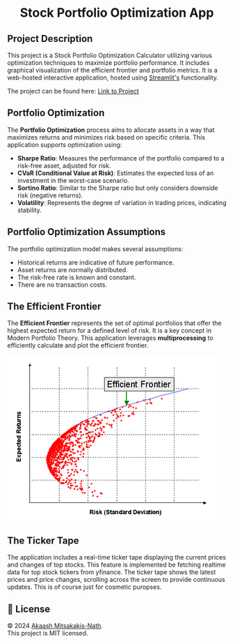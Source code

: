<h1 align="center">Stock Portfolio Optimization App</h1>

## Project Description

This project is a Stock Portfolio Optimization Calculator utilizing various optimization techniques to maximize portfolio performance. It includes graphical visualization of the efficient frontier and portfolio metrics. It is a web-hosted interactive application, hosted using [Streamlit's](https://streamlit.io) functionality.

The project can be found here: [Link to Project](https://stockportfoliooptimizationapp.streamlit.app)

## Portfolio Optimization

The **Portfolio Optimization** process aims to allocate assets in a way that maximizes returns and minimizes risk based on specific criteria. This application supports optimization using:

- **Sharpe Ratio**: Measures the performance of the portfolio compared to a risk-free asset, adjusted for risk.
- **CVaR (Conditional Value at Risk)**: Estimates the expected loss of an investment in the worst-case scenario.
- **Sortino Ratio**: Similar to the Sharpe ratio but only considers downside risk (negative returns).
- **Volatility**: Represents the degree of variation in trading prices, indicating stability.

## Portfolio Optimization Assumptions

The portfolio optimization model makes several assumptions:

- Historical returns are indicative of future performance.
- Asset returns are normally distributed.
- The risk-free rate is known and constant.
- There are no transaction costs.

## The Efficient Frontier

The **Efficient Frontier** represents the set of optimal portfolios that offer the highest expected return for a defined level of risk. It is a key concept in Modern Portfolio Theory. This application leverages **multiprocessing** to efficiently calculate and plot the efficient frontier.

![Efficient Frontier](efficient-frontier.png)

## The Ticker Tape

The application includes a real-time ticker tape displaying the current prices and changes of top stocks. This feature is implemented be fetching realtime data for top stock tickers from yfinance. The ticker tape shows the latest prices and price changes, scrolling across the screen to provide continuous updates. This is of course just for cosmetic puropses.

## 📝 License

© 2024 [Akaash Mitsakakis-Nath](https://github.com/amitsakakis).<br />
This project is MIT licensed.

$$
$$
